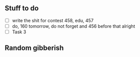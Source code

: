 ## Stuff to do
- [ ] write the shit for contest 458, edu, 457
- [ ] do, 160 tomorrow, do not forget and 456 before that alright
- [ ] Task 3
## Random gibberish
